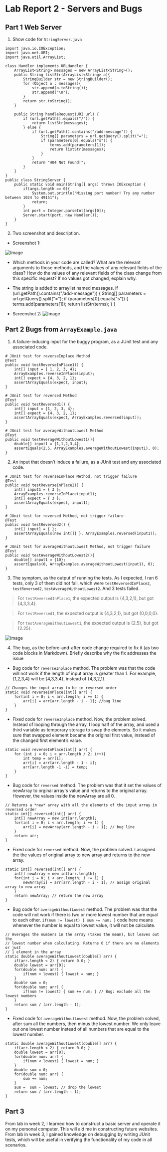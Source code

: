 # Lab Report 2 - Servers and Bugs

## Part 1 Web Server
1. Show code for `StringServer.java`

```
import java.io.IOException;
import java.net.URI;
import java.util.ArrayList;

class Handler implements URLHandler {
    ArrayList<String> messages = new ArrayList<String>(); 
    public String listStr(ArrayList<String> a){
        StringBuilder str = new StringBuilder();
        for (Object o : messages){
            str.append(o.toString());
            str.append("\n");
        }
        return str.toString();
    }

    public String handleRequest(URI url) {
        if (url.getPath().equals("/")) {
            return listStr(messages);
        } else {
            if (url.getPath().contains("/add-message")) {
                String[] parameters = url.getQuery().split("=");
                if (parameters[0].equals("s")) {
                    terms.add(parameters[1]);
                    return listStr(messages);
                }
            }
            return "404 Not Found!";
        }
    }
}
public class StringServer {
    public static void main(String[] args) throws IOException {
        if(args.length == 0){
            System.out.println("Missing port number! Try any number between 1024 to 49151");
            return;
        }
        int port = Integer.parseInt(args[0]);
        Server.start(port, new Handler());
    }
}
```

2. Two screenshot and description.
* Screenshot 1:

![Image](lab2-message1.jpg)

* Which methods in your code are called?
What are the relevant arguments to those methods, and the values of any relevant fields of the class?
How do the values of any relevant fields of the class change from this specific request? If no values got changed, explain why.
* The string is added to arraylist named messages.
 if (url.getPath().contains("/add-message")) {
                String[] parameters = url.getQuery().split("=");
                if (parameters[0].equals("s")) {
                    terms.add(parameters[1]);
                    return listStr(terms);
                }
            }
            
* Screenshot 2:
![Image](lab2-message2.jpg)


## Part 2  Bugs from `ArrayExample.java`

1. A failure-inducing input for the buggy program, as a JUnit test and any associated code.

```
# JUnit test for reverseInplace Method
@Test 
public void testReverseInPlace1() {
    int[] input = { 1, 2, 3, 4};
    ArrayExamples.reverseInPlace(input);
    int[] expect = {4, 3, 2, 1};
    assertArrayEquals(expect, input);
}

# JUnit test for reversed Method
@Test
public void testReversed1() {
    int[] input = {1, 2, 3, 4};
    int[] expect = {4, 3, 2, 1};
    assertArrayEquals(expect, ArrayExamples.reversed(input));
}

# JUnit test for averageWithoutLowest Method
@Test 
public void testAverageWithoutLowest1(){
    double[] input1 = {1,1,2,3,4};
    assertEquals(2.5, ArrayExamples.averageWithoutLowest(input1), 0);
}
```

2. An input that doesn’t induce a failure, as a JUnit test and any associated code.

```
# JUnit test for reverseInPlace Method, not trigger failure
@Test 
public void testReverseInPlace2() {
    int[] input1 = { 3 };
    ArrayExamples.reverseInPlace(input1);
    int[] expect = { 3 };
    assertArrayEquals(expect, input1);
}

# JUnit test for reversed Method, not trigger failure
@Test
public void testReversed2() {
    int[] input1 = { };
    assertArrayEquals(new int[]{ }, ArrayExamples.reversed(input1));
}

# JUnit test for averageWithoutLowest Method, not trigger failure
@Test 
public void testAverageWithoutLowest2(){
    double[] input1 = {10};
    assertEquals(0, ArrayExamples.averageWithoutLowest(input1), 0);
}
```

3. The symptom, as the output of running the tests. As I expected, I ran 6 tests, only 3 of them did not fail, which were `testReversedInPlace2`, `testReversed2`, `testAverageWithoutLowest2`. And 3 tests failed.
> For `testReversedInPlace1`, the expected output is {4,3,2,1}, but got {4,3,3,4}. 

> For `testReversed1`, the expected output is {4,3,2,1}, but got {0,0,0,0}. 

> For `testAverageWithoutLowest1`, the expected output is {2.5}, but got {2.25}. 

![Image](lab2-part2.jpg)

4. The bug, as the before-and-after code change required to fix it (as two code blocks in Markdown). Briefly describe why the fix addresses the issue
* Bug code for `reverseInplace` method. The problem was that the code will not work if the length of input array is greater than 1. For example, {1,2,3,4} will be {4,3,3,4}, instead of {4,3,2,1}. 

```
// Changes the input array to be in reversed order
static void reverseInPlace(int[] arr) {
    for(int i = 0; i < arr.length; i += 1) {
        arr[i] = arr[arr.length - i - 1]; //bug line
    }
}
```

* Fixed code for `reverseInplace` method. Now, the problem solved. Instead of looping through the array, I loop half of the array, and used a third variable as temporary storage to swap the elements. So it makes sure that swapped element became the original first value, instead of the changed first element’s value. 

```
static void reverseInPlace(int[] arr) {
    for (int i = 0; i < arr.length / 2; i++){
        int temp = arr[i];
        arr[i] = arr[arr.length - 1 - i];
        arr[arr.length -1 -i] = temp;
    }
}
```

* Bug code for `reversed` method. The problem was that it set the values of newArray to orginal array's value and returns to the original array. However, the values inside the newArray are all 0. 

```
// Returns a *new* array with all the elements of the input array in reversed order
static int[] reversed(int[] arr) {
    int[] newArray = new int[arr.length];
    for(int i = 0; i < arr.length; i += 1) {
        arr[i] = newArray[arr.length - i - 1]; // bug line
    }
    return arr;
}
```

* Fixed code for `reversed` method. Now, the problem solved. I assigned the the values of original array to new array and returns to the new array. 

```
static int[] reversed(int[] arr) {
    int[] newArray = new int[arr.length];
    for(int i = 0; i < arr.length; i += 1) {
        newArray[i] = arr[arr.length - i - 1]; // assign original array to new array
    }
    return newArray; // return the new array
}
```

* Bug code for `averageWithoutLowest` method. The problem was that the code will not work if there is two or more lowest number that are equal to each other. `if(num != lowest) { sum += num; }` code here means whenever the number is equal to lowest value, it will not be calculate. 

```
// Averages the numbers in the array (takes the mean), but leaves out the 
// lowest number when calculating. Returns 0 if there are no elements or just
// 1 element in the array
static double averageWithoutLowest(double[] arr) {
    if(arr.length < 2) { return 0.0; }
    double lowest = arr[0];
    for(double num: arr) {
        if(num < lowest) { lowest = num; }
    }
    double sum = 0;
    for(double num: arr) {
        if(num != lowest) { sum += num; } // Bug: exclude all the lowest numbers
    }
    return sum / (arr.length - 1);
}
```

* Fixed code for `averageWithoutLowest` method. Now, the problem solved, after sum all the numbers, then minus the lowest number. We only leave out one lowest number instead of all numbers that are equal to the lowest number.

```
static double averageWithoutLowest(double[] arr) {
    if(arr.length < 2) { return 0.0; }
    double lowest = arr[0];
    for(double num: arr) {
        if(num < lowest) { lowest = num; }
    }
    double sum = 0;
    for(double num: arr) {
        sum += num; 
    }
    sum =  sum - lowest; // drop the lowest
    return sum / (arr.length - 1);
}
```

## Part 3
From lab in week 2, I learned how to construct a basic server and operate it on my personal computer. This will aid me in constructing future websites. From lab in week 3, I gained knowledge on debugging by writing JUnit tests, which will be useful in verifying the functionality of my code in all scenarios.
